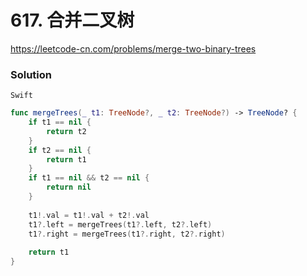# 617. 合并二叉树

<https://leetcode-cn.com/problems/merge-two-binary-trees>

### Solution

`Swift`

```swift
func mergeTrees(_ t1: TreeNode?, _ t2: TreeNode?) -> TreeNode? {
    if t1 == nil {
        return t2
    }
    if t2 == nil {
        return t1
    }
    if t1 == nil && t2 == nil {
        return nil
    }
    
    t1!.val = t1!.val + t2!.val
    t1?.left = mergeTrees(t1?.left, t2?.left)
    t1?.right = mergeTrees(t1?.right, t2?.right)
    
    return t1
}

```